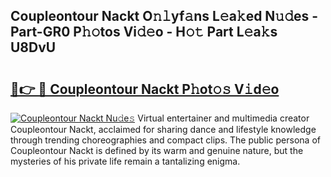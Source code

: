 ## Coupleontour Nackt O𝚗𝚕yf𝚊ns L𝚎a𝚔ed N𝚞𝚍es - Part-GR0 P𝚑𝚘tos Vi𝚍𝚎o - H𝚘𝚝 Part L𝚎a𝚔s U8DvU

# <h2><a href="http://kf51b46.oniu.top/?m=Coupleontour+Nackt">🔗👉 🔴 Coupleontour Nackt P𝚑ot𝚘𝚜 V𝚒d𝚎o</a></h2>

[![Coupleontour Nackt Nu𝚍e𝚜](https://i.imgur.com/0qMVB7G.gif)](http://kf51b46.oniu.top/?m=Coupleontour+Nackt)
Virtual entertainer and multimedia creator Coupleontour Nackt, acclaimed for sharing dance and lifestyle knowledge through trending choreographies and compact clips. The public persona of Coupleontour Nackt is defined by its warm and genuine nature, but the mysteries of his private life remain a tantalizing enigma.  
